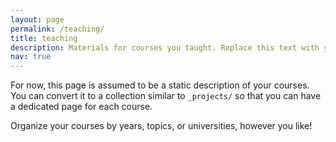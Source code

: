 ```yaml
---
layout: page
permalink: /teaching/
title: teaching
description: Materials for courses you taught. Replace this text with your description.
nav: true
---
```


For now, this page is assumed to be a static description of your courses. You can convert it to a collection similar to `_projects/` so that you can have a dedicated page for each course.

Organize your courses by years, topics, or universities, however you like!
